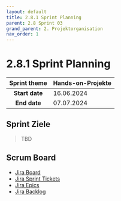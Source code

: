 ```yaml
---
layout: default
title: 2.8.1 Sprint Planning
parent: 2.8 Sprint 03
grand_parent: 2. Projektorganisation
nav_order: 1
---
```


# 2.8.1 Sprint Planning

| **Sprint theme** | Hands-on-Projekte |
| :--------------: | ----------------- |
|  **Start date**  | 16.06.2024        |
|   **End date**   | 07.07.2024        |

## Sprint Ziele

> TBD

## Scrum Board

- [Jira Board](https://itcne23.atlassian.net/jira/software/projects/URL/boards/3)
- [Jira Sprint Tickets](https://itcne23.atlassian.net/issues/?jql=project+%3D+%22URL%22+AND+sprint+%3D+8+ORDER+BY+created+DESC&atlOrigin=eyJpIjoiMjEwZjUyNTQxMjJiNGU5NjkwZjNkNzAwYmM0MWVmOTUiLCJwIjoiaiJ9)
- [Jira Epics](https://itcne23.atlassian.net/issues/?jql=project+%3D+%22URL%22+AND+type+%3D+Epic+ORDER+BY+created+DESC&atlOrigin=eyJpIjoiNDA0Yjg3ODEzYjAwNDY3ZmEyMzUxZmNjNmQzNGM1YWQiLCJwIjoiaiJ9)
- [Jira Backlog](https://itcne23.atlassian.net/jira/software/projects/URL/boards/3/backlog)
